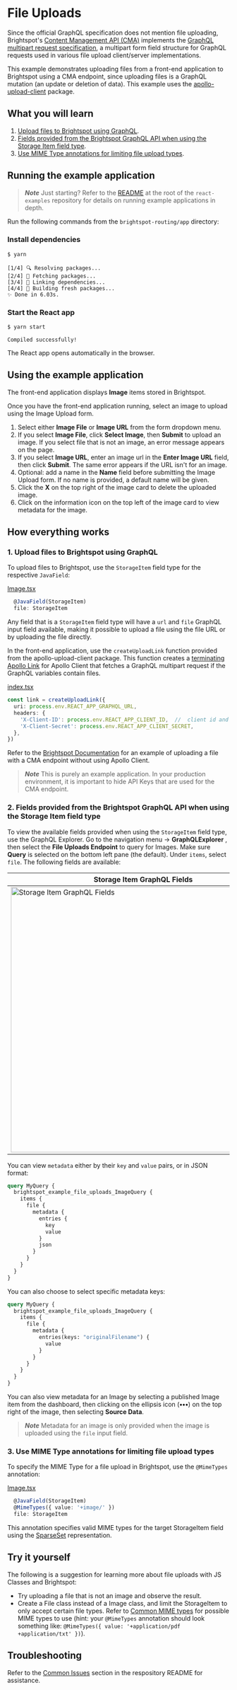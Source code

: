 # File Uploads
Since the official GraphQL specification does not mention file uploading, Brightspot's [Content Management API (CMA)](https://www.brightspot.com/documentation/brightspot-cms-developer-guide/hello-content-management-api) implements the [GraphQL multipart request specification](https://github.com/jaydenseric/graphql-multipart-request-spec), a multipart form field structure for GraphQL requests used in various file upload client/server implementations.

This example demonstrates uploading files from a front-end application to Brightspot using a CMA endpoint, since uploading files is a GraphQL mutation (an update or deletion of data). This example uses the [apollo-upload-client](https://github.com/jaydenseric/apollo-upload-client) package.  
## What you will learn
1. [Upload files to Brightspot using GraphQL](#1-Upload-files-to-Brightspot-using-GraphQL).
2. [Fields provided from the Brightspot GraphQL API when using the Storage Item field type](#2-Fields-provided-from-the-Brightspot-GraphQL-API-when-using-th-Storage-Item-field-type).
3. [Use MIME Type annotations for limiting file upload types](#3-Use-MIME-Type-annotations-for-limiting-file-upload-types).

## Running the example application

> **_Note_** Just starting? Refer to the [README](/README.md) at the root of the `react-examples` repository for details on running example applications in depth.

Run the following commands from the `brightspot-routing/app` directory:

### Install dependencies

```sh
$ yarn
```

```
[1/4] 🔍 Resolving packages...
[2/4] 🚚 Fetching packages...
[3/4] 🔗 Linking dependencies...
[4/4] 🔨 Building fresh packages...
✨ Done in 6.03s.
```

### Start the React app

```sh
$ yarn start
```

```
Compiled successfully!
```

The React app opens automatically in the browser.

## Using the example application
The front-end application displays **Image** items stored in Brightspot. 

Once you have the front-end application running, select an image to upload using the Image Upload form. 
1. Select either **Image File** or **Image URL** from the form dropdown menu.
1. If you select **Image File**, click **Select Image**, then **Submit** to upload an image. If you select file that is not an image, an error message appears on the page.
2. If you select **Image URL**, enter an image url in the **Enter Image URL** field, then click **Submit**. The same error appears if the URL isn't for an image. 
3. Optional: add a name in the **Name** field before submitting the Image Upload form. If no name is provided, a default name will be given.
3. Click the **X** on the top right of the image card to delete the uploaded image. 
4. Click on the information icon on the top left of the image card to view metadata for the image.
 
## How everything works

### 1. Upload files to Brightspot using GraphQL

To upload files to Brightspot, use the `StorageItem` field type for the respective `JavaField`: 

[Image.tsx](./brightspot/src/brightspot/example/file_uploads/Image.ts)

```typescript
  @JavaField(StorageItem)
  file: StorageItem
```

Any field that is a `StorageItem` field type will have a `url` and `file` GraphQL input field available, making it possible to upload a file using the file URL or by uploading the file directly. 

In the front-end application, use the `createUploadLink` function provided from the apollo-upload-client package. This function creates a [terminating Apollo Link](https://www.apollographql.com/docs/react/api/link/introduction/#the-terminating-link) for Apollo Client that fetches a GraphQL multipart request if the GraphQL variables contain files. 

[index.tsx](./app/src/index.tsx)

```typescript
const link = createUploadLink({
  uri: process.env.REACT_APP_GRAPHQL_URL,
  headers: {
    'X-Client-ID': process.env.REACT_APP_CLIENT_ID,  //  client id and secret are required for any CMA endpoint
    'X-Client-Secret': process.env.REACT_APP_CLIENT_SECRET,
  },
}) 
```

Refer to the [Brightspot Documentation](https://www.brightspot.com/documentation/brightspot-cms-developer-guide/uploading-files-in-brightspot-content-management-api) for an example of uploading a file with a CMA endpoint without using Apollo Client.

> **_Note_** This is purely an example application. In your production environment, it is important to hide API Keys that are used for the CMA endpoint.

### 2. Fields provided from the Brightspot GraphQL API when using the Storage Item field type

To view the available fields provided when using the `StorageItem` field type, use the GraphQL Explorer. Go to the navigation menu &rarr; **GraphQLExplorer** , then select the **File Uploads Endpoint** to query for Images. Make sure **Query** is selected on the bottom left pane (the default). Under `items`, select `file`. The following fields are available: 

| Storage Item GraphQL Fields                                            |
| -------------------------------------------------------- |
| <img  height=600 alt="Storage Item GraphQL Fields" src="docs/images/storage-item-fields.png"> |



You can view `metadata` either by their `key` and `value` pairs, or in JSON format:

```graphql
query MyQuery {
  brightspot_example_file_uploads_ImageQuery {
    items {
      file {
        metadata {
          entries {
            key
            value
          }
          json
        }
      }
    }
  }
}
```

You can also choose to select specific metadata keys:

```graphql
query MyQuery {
  brightspot_example_file_uploads_ImageQuery {
    items {
      file {
        metadata {
          entries(keys: "originalFilename") {
            value
          }
        }
      }
    }
  }
}

```

You can also view metadata for an Image by selecting a published Image item from the dashboard, then clicking on the ellipsis icon (**•••**) on the top right of the image, then selecting **Source Data**. 

> **_Note_** Metadata for an image is only provided when the image is uploaded using the `file` input field. 

### 3. Use MIME Type annotations for limiting file upload types

To specify the MIME Type for a file upload in Brightspot, use the `@MimeTypes` annotation:

[Image.tsx](./brightspot/src/brightspot/example/file_uploads/Image.ts)

```typescript
  @JavaField(StorageItem)
  @MimeTypes({ value: '+image/' })
  file: StorageItem
```

This annotation specifies valid MIME types for the target StorageItem field using the [SparseSet](https://artifactory.psdops.com/psddev-releases/com/psddev/dari-util/3.3.607-xe0f27a/dari-util-3.3.607-xe0f27a-javadoc.jar!/com/psddev/dari/util/SparseSet.html) representation.


## Try it yourself
The following is a suggestion for learning more about file uploads with JS Classes and Brightspot:

- Try uploading a file that is not an image and observe the result. 
- Create a File class instead of a Image class, and limit the StorageItem to only accept certain file types. Refer to [Common MIME types](https://developer.mozilla.org/en-US/docs/Web/HTTP/Basics_of_HTTP/MIME_types/Common_types) for possible MIME types to use (hint: your `@MimeTypes` annotation should look something like: `@MimeTypes({ value: '+application/pdf +application/txt' })`).

## Troubleshooting
Refer to the [Common Issues](/README.md) section in the respository README for assistance.
